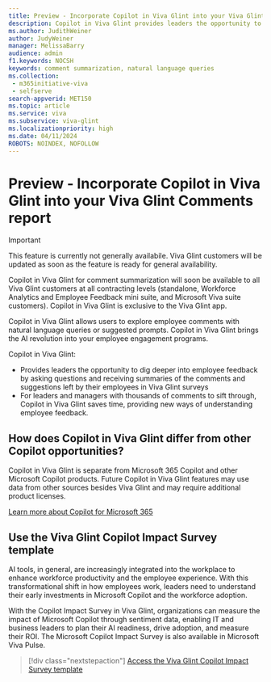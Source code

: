 ```yaml
---
title: Preview - Incorporate Copilot in Viva Glint into your Viva Glint Comments report 
description: Copilot in Viva Glint provides leaders the opportunity to dig deeper into employee feedback by asking questions and receiving summaries of the comments and suggestions left by their employees in Viva Glint surveys.
ms.author: JudithWeiner
author: JudyWeiner
manager: MelissaBarry
audience: admin
f1.keywords: NOCSH
keywords: comment summarization, natural language queries
ms.collection: 
 - m365initiative-viva
 - selfserve
search-appverid: MET150
ms.topic: article
ms.service: viva
ms.subservice: viva-glint
ms.localizationpriority: high
ms.date: 04/11/2024
ROBOTS: NOINDEX, NOFOLLOW
---
```


# Preview - Incorporate Copilot in Viva Glint into your Viva Glint Comments report 

>[!IMPORTANT]
>This feature is currently not generally availabile. Viva Glint customers will be updated as soon as the feature is ready for general availability.

Copilot in Viva Glint for comment summarization will soon be available to all Viva Glint customers at all contracting levels (standalone, Workforce Analytics and Employee Feedback mini suite, and Microsoft Viva suite customers). Copilot in Viva Glint is exclusive to the Viva Glint app.  

Copilot in Viva Glint allows users to explore employee comments with natural language queries or suggested prompts. Copilot in Viva Glint brings the AI revolution into your employee engagement programs. 

Copilot in Viva Glint:
- Provides leaders the opportunity to dig deeper into employee feedback by asking questions and receiving summaries of the comments and suggestions left by their employees in Viva Glint surveys
- For leaders and managers with thousands of comments to sift through, Copilot in Viva Glint saves time, providing new ways of understanding employee feedback. 

## How does Copilot in Viva Glint differ from other Copilot opportunities?

Copilot in Viva Glint is separate from Microsoft 365 Copilot and other Microsoft Copilot products. Future Copilot in Viva Glint features may use data from other sources besides Viva Glint and may require additional product licenses.

[Learn more about Copilot for Microsoft 365](https://adoption.microsoft.com/en-us/copilot/)

## Use the Viva Glint Copilot Impact Survey template

AI tools, in general, are increasingly integrated into the workplace to enhance workforce productivity and the employee experience. With this transformational shift in how employees work, leaders need to understand their early investments in Microsoft Copilot and the workforce adoption.

With the Copilot Impact Survey in Viva Glint, organizations can measure the impact of Microsoft Copilot through sentiment data, enabling IT and business leaders to plan their AI readiness, drive adoption, and measure their ROI. The Microsoft Copilot Impact Survey is also available in Microsoft Viva Pulse.

> [!div class="nextstepaction"]
> [Access the Viva Glint Copilot Impact Survey template](https://go.microsoft.com/fwlink/?linkid=2261039)
